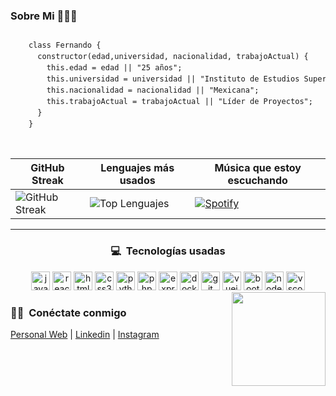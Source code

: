 <h3>Sobre Mi 👨🏻‍💻</h3>

<div style="display: flex; align-items: center;">
  <pre style="font-size: 12px; line-height: 1.5;">
    class Fernando {
      constructor(edad,universidad, nacionalidad, trabajoActual) {
        this.edad = edad || "25 años";
        this.universidad = universidad || "Instituto de Estudios Superiores del Estado";
        this.nacionalidad = nacionalidad || "Mexicana";
        this.trabajoActual = trabajoActual || "Líder de Proyectos";
      }
    }
  </pre>
</div>






| GitHub Streak | Lenguajes más usados | Música que estoy escuchando |
| ------------- | -------------------- | ----------------------- |
| ![GitHub Streak](https://streak-stats.demolab.com?user=Fernando-Cortez-Garcia&locale=es&mode=daily&theme=dark&hide_border=false&border_radius=5) | ![Top Lenguajes](https://github-readme-stats.vercel.app/api/top-langs?username=Fernando-Cortez-Garcia&locale=es&hide_title=false&layout=compact&card_width=320&langs_count=5&theme=dark&hide_border=false) | [![Spotify](https://spotify-recently-played-readme.vercel.app/api?user=dxehge26ljr6x2sifaahda0gb)](https://open.spotify.com/user/FernandoCortezG) |
</div><hr>

<h3 align="center">💻 &nbsp;Tecnologías usadas</h3>

<div align="center">
    <img src="https://cdn.jsdelivr.net/gh/devicons/devicon/icons/javascript/javascript-original.svg" height="30" alt="javascript logo" />
    <img src="https://cdn.jsdelivr.net/gh/devicons/devicon/icons/react/react-original.svg" height="30" alt="react logo" />
    <img src="https://cdn.jsdelivr.net/gh/devicons/devicon/icons/html5/html5-original.svg" height="30" alt="html5 logo" />
    <img src="https://cdn.jsdelivr.net/gh/devicons/devicon/icons/css3/css3-original.svg" height="30" alt="css3 logo" />
    <img src="https://cdn.jsdelivr.net/gh/devicons/devicon/icons/python/python-original.svg" height="30" alt="python logo" />
    <img src="https://cdn.jsdelivr.net/gh/devicons/devicon/icons/php/php-original.svg" height="30" alt="php logo" />
    <img src="https://cdn.jsdelivr.net/gh/devicons/devicon/icons/express/express-original-wordmark.svg" height="30" alt="express logo" />
    <img src="https://cdn.jsdelivr.net/gh/devicons/devicon/icons/docker/docker-original.svg" height="30" alt="docker logo" />
    <img src="https://cdn.jsdelivr.net/gh/devicons/devicon/icons/git/git-original.svg" height="30" alt="git logo" />
    <img src="https://cdn.jsdelivr.net/gh/devicons/devicon/icons/vuejs/vuejs-original.svg" height="30" alt="vuejs logo" />
    <img src="https://cdn.jsdelivr.net/gh/devicons/devicon/icons/bootstrap/bootstrap-original.svg" height="30" alt="bootstrap logo" />
    <img src="https://cdn.jsdelivr.net/gh/devicons/devicon/icons/nodejs/nodejs-original.svg" height="30" alt="nodejs logo" />
    <img src="https://cdn.jsdelivr.net/gh/devicons/devicon/icons/vscode/vscode-original.svg" height="30" alt="vscode logo" />
</div>

<img align="right" height="150" src="https://64.media.tumblr.com/5a187150bc996e22375c7701e9859436/tumblr_nuzdzwxkgF1ufev0ao1_250.gif"  />

<h3>🤝🏻 &nbsp;Conéctate conmigo</h3>

<p>
  <a href="https://fernandocg.netlify.app/">Personal Web</a> |
  <a href="https://www.linkedin.com/in/fernando-cortez-garcia-8a4a61200/">Linkedin</a> |
  <a href="https://www.instagram.com/fernando_cortez_mx/">Instagram</a>
</p>
